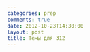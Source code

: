 ```yaml
---
categories: prep
comments: true
date: 2012-10-23T14:30:00
layout: post
title: Темы для 312
---
```



